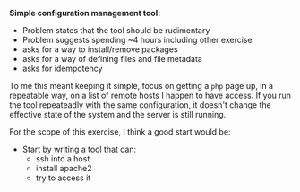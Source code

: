 **Simple configuration management tool:**
- Problem states that the tool should be rudimentary
- Problem suggests spending ~4 hours including other exercise
- asks for a way to install/remove packages
- asks for a way of defining files and file metadata
- asks for idempotency

To me this meant keeping it simple, focus on getting a `php` page up, in a repeatable way, on a list of remote hosts I happen to have access. If you run the tool repeateadly with the same configuration, it doesn't change the effective state of the system and the server is still running.

For the scope of this exercise, I think a good start would be:
- Start by writing a tool that can:
    - ssh into a host
    - install apache2
    - try to access it

